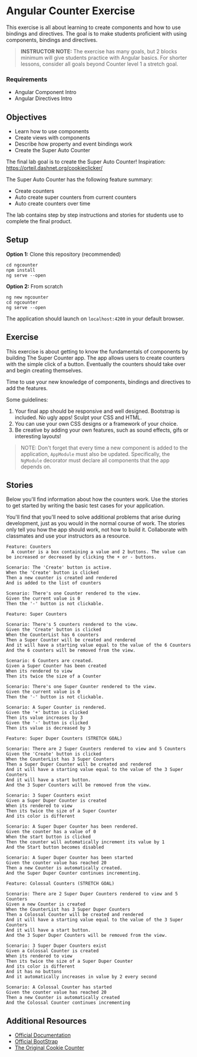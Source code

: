 # Angular Counter Exercise

This exercise is all about learning to create components and how to use bindings and directives. The goal is to make students proficient with using components, bindings and directives.

> **INSTRUCTOR NOTE:** The exercise has many goals, but 2 blocks minimum will give students practice with Angular basics. For shorter lessons, consider all goals beyond Counter level 1 a stretch goal.

### Requirements
- Angular Component Intro
- Angular Directives Intro 


## Objectives

* Learn how to use components
* Create views with components
* Describe how property and event bindings work
* Create the Super Auto Counter

The final lab goal is to create the Super Auto Counter!
Inspiration: https://orteil.dashnet.org/cookieclicker/

The Super Auto Counter has the following feature summary:

- Create counters
- Auto create super counters from current counters
- Auto create counters over time

The lab contains step by step instructions and stories for students use to complete the final product.

## Setup

**Option 1:** Clone this repository (recommended)

```
cd ngcounter
npm install
ng serve --open
```

**Option 2:** From scratch

```
ng new ngcounter
cd ngcounter
ng serve --open
```

The application should launch on `localhost:4200` in your default browser.

## Exercise

This exercise is about getting to know the fundamentals of components by building The Super Counter app. The app allows users to create counters with the simple click of a button. Eventually the counters should take over and begin creating themselves.

Time to use your new knowledge of components, bindings and directives to add the features.

Some guidelines:

1. Your final app should be responsive and well designed. Bootstrap is included. No ugly apps! Sculpt your CSS and HTML.
2. You can use your own CSS designs or a framework of your choice.
3. Be creative by adding your own features, such as sound effects, gifs or interesting layouts!

> NOTE: Don't forget that every time a new component is added to the application, `AppModule` must also be updated. Specifically, the `NgModule` decorator must declare all components that the app depends on. 

## Stories

Below you'll find information about how the counters work. Use the stories to get started by writing the basic test cases for your application. 

You'll find that you'll need to solve additional problems that arise during development, just as you would in the normal course of work. The stories only tell you how the app should work, not how to build it. Collaborate with classmates and use your instructors as a resource.

```gherkin
Feature: Counters
  A counter is a box containing a value and 2 buttons. The value can be increased or decreased by clicking the + or - buttons.
  
Scenario: The 'Create' button is active.
When the 'Create' button is clicked
Then a new counter is created and rendered
And is added to the list of counters

Scenario: There's one Counter rendered to the view.
Given the current value is 0
Then the '-' button is not clickable.

Feature: Super Counters

Scenario: There's 5 counters rendered to the view.
Given the 'Create' button is clicked
When the CounterList has 6 counters
Then a Super Counter will be created and rendered
And it will have a starting value equal to the value of the 6 Counters
And the 6 counters will be removed from the view.

Scenario: 6 Counters are created.
Given a Super Counter has been created
When its rendered to view
Then its twice the size of a Counter

Scenario: There's one Super Counter rendered to the view.
Given the current value is 0
Then the '-' button is not clickable.

Scenario: A Super Counter is rendered.
Given the '+' button is clicked
Then its value increases by 3
Given the '-' button is clicked
Then its value is decreased by 3

Feature: Super Duper Counters (STRETCH GOAL)

Scenario: There are 2 Super Counters rendered to view and 5 Counters
Given the 'Create' button is clicked
When the CounterList has 3 Super Counters
Then a Super Duper Counter will be created and rendered
And it will have a starting value equal to the value of the 3 Super Counters
And it will have a start button.
And the 3 Super Counters will be removed from the view.

Scenario: 3 Super Counters exist
Given a Super Duper Counter is created
When its rendered to view
Then its twice the size of a Super Counter
And its color is different

Scenario: A Super Duper Counter has been rendered.
Given the counter has a value of 0
When the start button is clicked
Then the counter will automatically increment its value by 1
And the Start button becomes disabled

Scenario: A Super Duper Counter has been started
Given the counter value has reached 20
Then a new Counter is automatically created.
And the Super Duper Counter continues incrementing.

Feature: Colossal Counters (STRETCH GOAL)

Scenario: There are 2 Super Duper Counters rendered to view and 5 Counters
Given a new Counter is created
When the CounterList has 3 Super Duper Counters
Then a Colossal Counter will be created and rendered
And it will have a starting value equal to the value of the 3 Super Counters
And it will have a start button.
And the 3 Super Duper Counters will be removed from the view.

Scenario: 3 Super Duper Counters exist
Given a Colossal Counter is created
When its rendered to view
Then its twice the size of a Super Duper Counter
And its color is different
And it has no buttons
And it automatically increases in value by 2 every second

Scenario: A Colossal Counter has started
Given the counter value has reached 20
Then a new Counter is automatically created
And the Colossal Counter continues incrementing
```

## Additional Resources

- [Official Documentation](https://angular.io/guide/architecture-components#template-syntax)
- [Official BootStrap](https://getbootstrap.com/docs/4.3/components/)
- [The Original Cookie Counter](https://orteil.dashnet.org/cookieclicker/)

